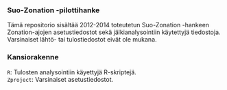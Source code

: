 ### Suo-Zonation -pilottihanke

Tämä repositorio sisältää 2012-2014 toteutetun Suo-Zonation -hankeen Zonation-ajojen asetustiedostot sekä jälkianalysointiin käytettyjä tiedostoja. Varsinaiset lähtö- tai tulostiedostot eivät ole mukana.

### Kansiorakenne

`R`: Tulosten analysointiin käyettyjä R-skriptejä.  
`Zproject`: Varsinaiset asetustiedostot.  
